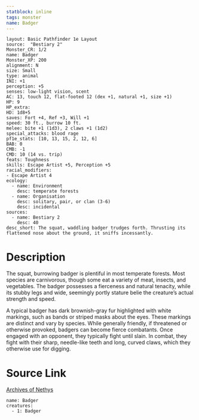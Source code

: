 ```yaml
---
statblock: inline
tags: monster
name: Badger
---
```

```statblock
layout: Basic Pathfinder 1e Layout
source:  "Bestiary 2"
Monster_CR: 1/2
name: Badger
Monster_XP: 200
alignment: N
size: Small
type: animal
INI: +1
perception: +5
senses: low-light vision, scent
AC: 13, touch 12, flat-footed 12 (dex +1, natural +1, size +1)
HP: 9
HP_extra: 
HD: 1d8+5
saves: Fort +4, Ref +3, Will +1
speed: 30 ft., burrow 10 ft.
melee: bite +1 (1d3), 2 claws +1 (1d2)
special_attacks: blood rage
pf1e_stats: [10, 13, 15, 2, 12, 6]
BAB: 0
CMB: -1
CMD: 10 (14 vs. trip)
feats: Toughness
skills: Escape Artist +5, Perception +5
racial_modifiers:
- Escape Artist 4
ecology:
  - name: Environment
    desc: temperate forests
  - name: Organisation
    desc: solitary, pair, or clan (3-6)
    desc: incidental
sources:
  - name: Bestiary 2
    desc: 40
desc_short: The squat, waddling badger trudges forth. Thrusting its flattened nose about the ground, it sniffs incessantly. 
```
# Description
The squat, burrowing badger is plentiful in most temperate forests. Most species are carnivorous, though some eat a variety of meat, insects, and vegetables. The badger possesses a fierceness and natural tenacity, while its stubby legs and wide, seemingly portly stature belie the creature’s actual strength and speed. 

A typical badger has dark brownish-gray fur highlighted with white markings, such as bands or striped masks about the eyes. These markings are distinct and vary by species. While generally friendly, if threatened or otherwise provoked, badgers can become fierce combatants. Once engaged with an opponent, they typically fight until slain. In combat, they fight with their sharp, needle-like teeth and long, curved claws, which they otherwise use for digging.
# Source Link
[Archives of Nethys](https://aonprd.com/MonsterDisplay.aspx?ItemName=Badger)
```encounter-table
name: Badger
creatures:
  - 1: Badger
```
